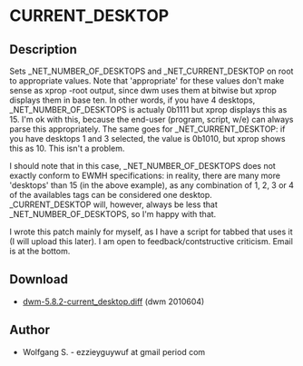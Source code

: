 # CURRENT_DESKTOP

## Description

 Sets \_NET\_NUMBER\_OF\_DESKTOPS and \_NET\_CURRENT\_DESKTOP on root to appropriate
 values. Note that 'appropriate' for these values don't make sense as xprop
 -root output, since dwm uses them at bitwise but xprop displays them in base
 ten. In other words, if you have 4 desktops, \_NET\_NUMBER\_OF\_DESKTOPS is actualy
 0b1111 but xprop displays this as 15. I'm ok with this, because the end-user
 (program, script, w/e) can always parse this appropriately. The same goes for
 \_NET\_CURRENT\_DESKTOP: if you have desktops 1 and 3 selected, the value is
 0b1010, but xprop shows this as 10. This isn't a problem.

 I should note that in this case, \_NET\_NUMBER\_OF\_DESKTOPS does not exactly
 conform to EWMH specifications: in reality, there are many more 'desktops' than
 15 (in the above example), as any combination of 1, 2, 3 or 4 of the availables
 tags can be considered one desktop. \_CURRENT\_DESKTOP will, however, always be
 less that \_NET\_NUMBER\_OF\_DESKTOPS, so I'm happy with that.

 I wrote this patch mainly for myself, as I have a script for tabbed that uses
 it (I will upload this later). I am open to feedback/contstructive criticism.
 Email is at the bottom.

## Download

 * [dwm-5.8.2-current_desktop.diff](dwm-5.8.2-current_desktop.diff) (dwm 2010604)

## Author

 * Wolfgang S. - ezzieyguywuf at gmail period com
